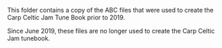 This folder contains a copy of the ABC files that were used to create the Carp Celtic Jam Tune Book prior to 2019.

Since June 2019, these files are no longer used to create the Carp Celtic Jam tunebook.

